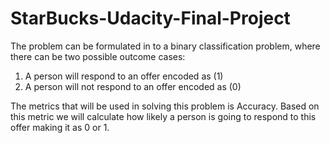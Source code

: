 # StarBucks-Udacity-Final-Project
The problem can be formulated in to a binary classification problem, where there can be two possible outcome cases:
1. A person will respond to an offer encoded as (1)
2. A person will not respond to an offer encoded as (0)

The metrics that will be used in solving this problem is Accuracy. Based on this metric we will calculate how likely a person is going to respond to this offer making it as 0 or 1.
